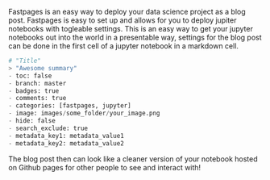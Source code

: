 Fastpages is an easy way to deploy your data science project as a blog post. Fastpages is easy to set up and allows for you to deploy jupiter notebooks with togleable settings. This is an easy way to get your jupyter notebooks out into the world in a presentable way, settings for the blog post can be done in the first cell of a jupyter notebook in a markdown cell.
```python
# "Title"
> "Awesome summary"
- toc: false
- branch: master
- badges: true
- comments: true
- categories: [fastpages, jupyter]
- image: images/some_folder/your_image.png
- hide: false
- search_exclude: true
- metadata_key1: metadata_value1
- metadata_key2: metadata_value2
```
The blog post then can look like a cleaner version of your notebook hosted on Github pages for other people to see and interact with!
